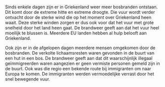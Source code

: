 #

Sinds enkele dagen zijn er in Griekenland weer meer bosbranden ontstaan. Dit komt door de extreme hitte en extreme droogte. Die vuur wordt verder ontvacht door de sterke wind die op het moment over Griekenland heen waait. Deze sterke winden zorgen er dus ook voor dat het vuur met grote snelheid door het land heen gaat. De brandweer geeft aan dat het vuur heel moeilijk te blussen is. Meerdere EU landen hebben al hulp belooft aan Griekenland. 

Ook zijn er in de afgelopen dagen meerdere mensen omgekomen door de bosbranden. De verkolte lichaamsresten waren gevonden in de buurt van een hut in een bos. De brandweer geeft aan dat dit waarschijnlijk illegaal geïmmigreerden waren aangezien er geen vermiste personen gemeld zijn in de buurt. Ook was die regio een bekende route bij immigranten om naar Europa te komen. De immigranten werden vermoedelijke verrast door het snel bewegende vuur.
